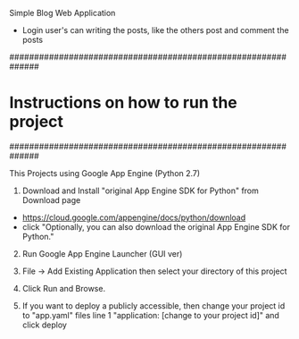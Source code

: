 Simple Blog Web Application
 - Login user's can writing the posts, like the others post and comment the posts

##############################################################
# Instructions on how to run the project
##############################################################

This Projects using Google App Engine (Python 2.7)

1. Download and Install "original App Engine SDK for Python" from Download page
 - https://cloud.google.com/appengine/docs/python/download
 - click "Optionally, you can also download the original App Engine SDK for Python."

2. Run Google App Engine Launcher (GUI ver)

3. File -> Add Existing Application then select your directory of this project

4. Click Run and Browse.

5. If you want to deploy a publicly accessible, then change your project id to
 "app.yaml" files line 1 "application: [change to your project id]" and click deploy